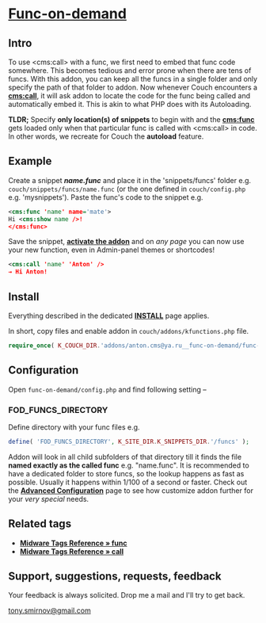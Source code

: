 # [Func-on-demand](https://github.com/trendoman/Tweakus-Dilectus/tree/main/anton.cms@ya.ru__func-on-demand)

## Intro

To use &lt;cms:call&gt; with a func, we first need to embed that func code somewhere. This becomes tedious and error prone when there are tens of funcs. With this addon, you can keep all the funcs in a single folder and only specify the path of that folder to addon. Now whenever Couch encounters a [**cms:call**](#related-tags), it will ask addon to locate the code for the func being called and automatically embed it. This is akin to what PHP does with its Autoloading.

**TLDR;** Specify **only location(s) of snippets** to begin with and the [**cms:func**](#related-tags) gets loaded only when that particular func is called with &lt;cms:call&gt; in code. In other words, we recreate for Couch the **autoload** feature.

## Example

Create a snippet ***name.func*** and place it in the 'snippets/funcs' folder e.g. `couch/snippets/funcs/name.func` (or the one defined in `couch/config.php` e.g. 'mysnippets'). Paste the func's code to the snippet e.g.

```xml
<cms:func 'name' name='mate'>
Hi <cms:show name />!
</cms:func>
```

Save the snippet, [**activate the addon**](#configuration) and on *any page* you can now use your new function, even in Admin-panel themes or shortcodes!

```xml
<cms:call 'name' 'Anton' />
→ Hi Anton!
```

## Install

Everything described in the dedicated [**INSTALL**](/INSTALL.md) page applies.

In short, copy files and enable addon in `couch/addons/kfunctions.php` file.

```php
require_once( K_COUCH_DIR.'addons/anton.cms@ya.ru__func-on-demand/func-on-demand.php' );
```

## Configuration

Open `func-on-demand/config.php` and find following setting –

### FOD_FUNCS_DIRECTORY

Define directory with your func files e.g.

```php
define( 'FOD_FUNCS_DIRECTORY', K_SITE_DIR.K_SNIPPETS_DIR.'/funcs' );
```

Addon will look in all child subfolders of that directory till it finds the file **named exactly as the called func** e.g. "name.func". It is recommended to have a dedicated folder to store funcs, so the lookup happens as fast as possible. Usually it happens within 1/100 of a second or faster. Check out the [**Advanced Configuration**](CONFIG.md) page to see how customize addon further for your *very special* needs.

## Related tags

* [**Midware Tags Reference &raquo; func**](https://github.com/trendoman/Midware/tree/main/tags-reference/func.md)
* [**Midware Tags Reference &raquo; call**](https://github.com/trendoman/Midware/tree/main/tags-reference/call.md)

## Support, suggestions, requests, feedback

Your feedback is always solicited. Drop me a mail and I'll try to get back.

<tony.smirnov@gmail.com>
